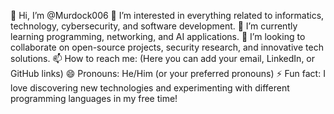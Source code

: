 👋 Hi, I’m @Murdock006
👀 I’m interested in everything related to informatics, technology, cybersecurity, and software development.
🌱 I’m currently learning programming, networking, and AI applications.
💞️ I’m looking to collaborate on open-source projects, security research, and innovative tech solutions.
📫 How to reach me: (Here you can add your email, LinkedIn, or GitHub links)
😄 Pronouns: He/Him (or your preferred pronouns)
⚡ Fun fact: I love discovering new technologies and experimenting with different programming languages in my free time!

<!---
Murdock006/Murdock006 is a ✨ special ✨ repository because its `README.md` (this file) appears on your GitHub profile.
You can click the Preview link to take a look at your changes.
--->
